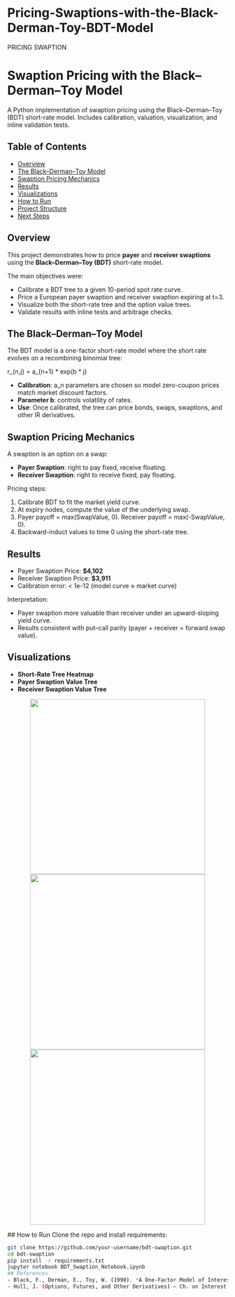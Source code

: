 # Pricing-Swaptions-with-the-Black-Derman-Toy-BDT-Model
PRICING SWAPTION 
# Swaption Pricing with the Black–Derman–Toy Model

A Python implementation of swaption pricing using the Black–Derman–Toy (BDT) short-rate model. 
Includes calibration, valuation, visualization, and inline validation tests.
## Table of Contents
- [Overview](#overview)
- [The Black–Derman–Toy Model](#the-blackdermantoy-model)
- [Swaption Pricing Mechanics](#swaption-pricing-mechanics)
- [Results](#results)
- [Visualizations](#visualizations)
- [How to Run](#how-to-run)
- [Project Structure](#project-structure)
- [Next Steps](#next-steps)
## Overview
This project demonstrates how to price **payer** and **receiver swaptions** using the **Black–Derman–Toy (BDT)** short-rate model.  

The main objectives were:
- Calibrate a BDT tree to a given 10-period spot rate curve.
- Price a European payer swaption and receiver swaption expiring at t=3.
- Visualize both the short-rate tree and the option value trees.
- Validate results with inline tests and arbitrage checks.
## The Black–Derman–Toy Model
The BDT model is a one-factor short-rate model where the short rate evolves on a recombining binomial tree:

r_{n,j} = a_{n+1} * exp(b * j)

- **Calibration**: a_n parameters are chosen so model zero-coupon prices match market discount factors.
- **Parameter b**: controls volatility of rates.
- **Use**: Once calibrated, the tree can price bonds, swaps, swaptions, and other IR derivatives.
## Swaption Pricing Mechanics
A swaption is an option on a swap:
- **Payer Swaption**: right to pay fixed, receive floating.
- **Receiver Swaption**: right to receive fixed, pay floating.

Pricing steps:
1. Calibrate BDT to fit the market yield curve.
2. At expiry nodes, compute the value of the underlying swap.
3. Payer payoff = max(SwapValue, 0).
   Receiver payoff = max(-SwapValue, 0).
4. Backward-induct values to time 0 using the short-rate tree.
## Results
- Payer Swaption Price: **\$4,102**
- Receiver Swaption Price: **\$3,911**
- Calibration error: < 1e-12 (model curve ≈ market curve)

Interpretation:
- Payer swaption more valuable than receiver under an upward-sloping yield curve.
- Results consistent with put–call parity (payer + receiver = forward swap value).
## Visualizations
- **Short-Rate Tree Heatmap**
- **Payer Swaption Value Tree**
- **Receiver Swaption Value Tree**

<p align="center">
  <img src="images/short_rate_tree.png" width="400">
  <img src="images/payer_swaption.png" width="400">
  <img src="images/receiver_swaption.png" width="400">
</p>
## How to Run
Clone the repo and install requirements:

```bash
git clone https://github.com/your-username/bdt-swaption.git
cd bdt-swaption
pip install -r requirements.txt
jupyter notebook BDT_Swaption_Notebook.ipynb
## References
- Black, F., Derman, E., Toy, W. (1990). *A One-Factor Model of Interest Rates and Its Application to Treasury Bond Options.*
- Hull, J. (Options, Futures, and Other Derivatives) — Ch. on Interest Rate Derivatives.
